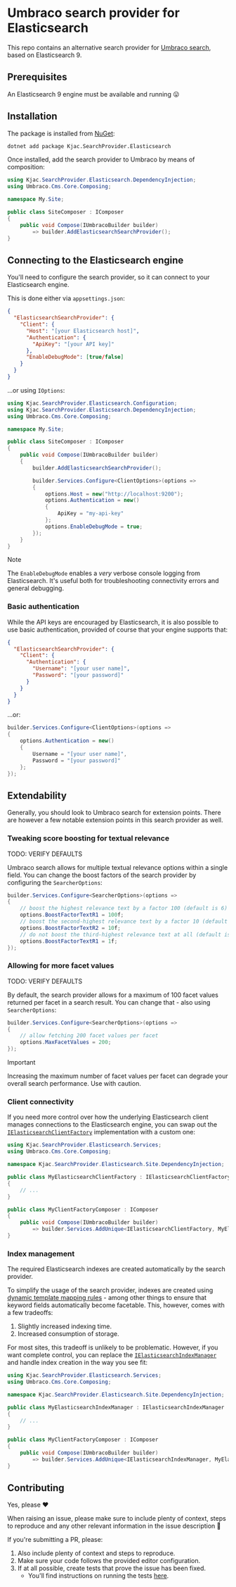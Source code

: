 # Umbraco search provider for Elasticsearch

This repo contains an alternative search provider for [Umbraco search](https://TODO), based on Elasticsearch 9.

## Prerequisites

An Elasticsearch 9 engine must be available and running 😛

## Installation

The package is installed from [NuGet](https://www.nuget.org/packages/Kjac.SearchProvider.Elasticsearch):

```bash
dotnet add package Kjac.SearchProvider.Elasticsearch
```

Once installed, add the search provider to Umbraco by means of composition:

```csharp
using Kjac.SearchProvider.Elasticsearch.DependencyInjection;
using Umbraco.Cms.Core.Composing;

namespace My.Site;

public class SiteComposer : IComposer
{
    public void Compose(IUmbracoBuilder builder)
        => builder.AddElasticsearchSearchProvider();
}
```

## Connecting to the Elasticsearch engine

You'll need to configure the search provider, so it can connect to your Elasticsearch engine.

This is done either via `appsettings.json`:

```json
{
  "ElasticsearchSearchProvider": {
    "Client": {
      "Host": "[your Elasticsearch host]",
      "Authentication": {
        "ApiKey": "[your API key]"
      },
      "EnableDebugMode": [true/false]
    }
  }
}
```

...or using `IOptions`:

```csharp
using Kjac.SearchProvider.Elasticsearch.Configuration;
using Kjac.SearchProvider.Elasticsearch.DependencyInjection;
using Umbraco.Cms.Core.Composing;

namespace My.Site;

public class SiteComposer : IComposer
{
    public void Compose(IUmbracoBuilder builder)
    {
        builder.AddElasticsearchSearchProvider();

        builder.Services.Configure<ClientOptions>(options =>
        {
            options.Host = new("http://localhost:9200");
            options.Authentication = new()
            {
                ApiKey = "my-api-key"
            };
            options.EnableDebugMode = true;
        });
    }
}
```

> [!NOTE]
> The `EnableDebugMode` enables a _very_ verbose console logging from Elasticsearch. It's useful both for troubleshooting connectivity errors and general debugging.

### Basic authentication

While the API keys are encouraged by Elasticsearch, it is also possible to use basic authentication, provided of course that your engine supports that:

```json
{
  "ElasticsearchSearchProvider": {
    "Client": {
      "Authentication": {
        "Username": "[your user name]",
        "Password": "[your password]"
      }
    }
  }
}
```

...or:

```csharp
builder.Services.Configure<ClientOptions>(options =>
{
    options.Authentication = new()
    {
        Username = "[your user name]",
        Password = "[your password]"
    };
});
```

## Extendability

Generally, you should look to Umbraco search for extension points. There are however a few notable extension points in this search provider as well.

### Tweaking score boosting for textual relevance

TODO: VERIFY DEFAULTS

Umbraco search allows for multiple textual relevance options within a single field. You can change the boost factors of the search provider by configuring the `SearcherOptions`:

```csharp
builder.Services.Configure<SearcherOptions>(options =>
{
    // boost the highest relevance text by a factor 100 (default is 6)
    options.BoostFactorTextR1 = 100f;
    // boost the second-highest relevance text by a factor 10 (default is 4)
    options.BoostFactorTextR2 = 10f;
    // do not boost the third-highest relevance text at all (default is 2)
    options.BoostFactorTextR1 = 1f;
});
```

### Allowing for more facet values

TODO: VERIFY DEFAULTS

By default, the search provider allows for a maximum of 100 facet values returned per facet in a search result. You can change that - also using `SearcherOptions`:

```csharp
builder.Services.Configure<SearcherOptions>(options =>
{
    // allow fetching 200 facet values per facet
    options.MaxFacetValues = 200;
});
```

> [!IMPORTANT]
> Increasing the maximum number of facet values per facet can degrade your overall search performance. Use with caution.

### Client connectivity

If you need more control over how the underlying Elasticsearch client manages connections to the Elasticsearch engine, you can swap out the [`IElasticsearchClientFactory`](https://github.com/kjac/Kjac.SearchProvider.Elasticsearch/blob/main/src/Kjac.SearchProvider.Elasticsearch/Services/IElasticsearchClientFactory.cs) implementation with a custom one:

```csharp
using Kjac.SearchProvider.Elasticsearch.Services;
using Umbraco.Cms.Core.Composing;

namespace Kjac.SearchProvider.Elasticsearch.Site.DependencyInjection;

public class MyElasticsearchClientFactory : IElasticsearchClientFactory
{
    // ...
}

public class MyClientFactoryComposer : IComposer
{
    public void Compose(IUmbracoBuilder builder)
        => builder.Services.AddUnique<IElasticsearchClientFactory, MyElasticsearchClientFactory>();
}
```

### Index management

The required Elasticsearch indexes are created automatically by the search provider.

To simplify the usage of the search provider, indexes are created using [dynamic template mapping rules](https://www.elastic.co/docs/manage-data/data-store/mapping/dynamic-templates) - among other things to ensure that keyword fields automatically become facetable. This, however, comes with a few tradeoffs:

1. Slightly increased indexing time.
2. Increased consumption of storage.

For most sites, this tradeoff is unlikely to be problematic. However, if you want complete control, you can replace the [`IElasticsearchIndexManager`](https://github.com/kjac/Kjac.SearchProvider.Elasticsearch/blob/main/src/Kjac.SearchProvider.Elasticsearch/Services/IElasticsearchIndexManager.cs) and handle index creation in the way you see fit:

```csharp
using Kjac.SearchProvider.Elasticsearch.Services;
using Umbraco.Cms.Core.Composing;

namespace Kjac.SearchProvider.Elasticsearch.Site.DependencyInjection;

public class MyElasticsearchIndexManager : IElasticsearchIndexManager
{
    // ...
}

public class MyClientFactoryComposer : IComposer
{
    public void Compose(IUmbracoBuilder builder)
        => builder.Services.AddUnique<IElasticsearchIndexManager, MyElasticsearchIndexManager>();
}
```

## Contributing

Yes, please ❤️

When raising an issue, please make sure to include plenty of context, steps to reproduce and any other relevant information in the issue description 🥺 

If you're submitting a PR, please:

1. Also include plenty of context and steps to reproduce.
2. Make sure your code follows the provided editor configuration.
3. If at all possible, create tests that prove the issue has been fixed.
   - You'll find instructions on running the tests [here](https://github.com/kjac/Kjac.SearchProvider.Elasticsearch/tree/main/src/Kjac.SearchProvider.Elasticsearch.Tests). 
